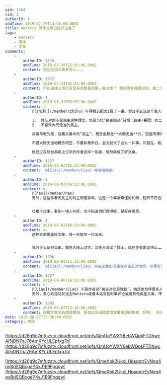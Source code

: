```yaml
---
aid: 1364
cid: 2
authorID: 1
addTime: 2019-07-29T14:58:00.000Z
title: matters 简体文章已经没法看了
tags:
    - matters
    - 简体
    - 文章
comments:
    -
        authorID: 1816
        addTime: 2019-07-29T15:56:00.000Z
        content: 这些垃圾文章真恶心。。。。
    -
        authorID: 1972
        addTime: 2019-07-31T02:24:00.000Z
        content: 不知道楼上两位有没有完整看完第一篇文章？ 我觉得写得挺好的。第二个的观点倒是很常见，逻辑错误也和常犯的一样。
    -
        authorID: 1
        addTime: 2019-07-31T05:57:00.000Z
        content: |-
            @[zhihu](/member/zhihu) 吓得我又把文1看了一遍。暂且不去说这个耸人听闻的标题，全文下来，核心观点是两个：

            1.  我反对的不是民主这种理念，而是当代“民主叙述”背后（民主/暴政）的二元对立。即，反对民主并不意味着支持暴政
            2.  不喜欢大而无当的民主。

            非常吊诡的是，这篇文章中的“民主”，概念全都是**大而无当**的，包括所谓的二元对立，也是这种大而无当的产物。

            不要大而无当地概念喷空，不要非黑即白。全文就说了这么一件事。问题在，我把民主一词换成任何一个政治概念，对这篇文章的主旨丝毫没有影响。

            但经过在陆台美都上过学的作者这样一包装，居然就成了好文章。
    -
        authorID: 1227
        addTime: 2019-08-03T05:52:00.000Z
        content: '@[Ciao](/member/Ciao) 哈哈哈哈哈'
    -
        authorID: 1
        addTime: 2019-08-03T06:22:00.000Z
        content: >-
            @[hao](/member/hao)
            另外，这位作者说民主的对立面是暴政，这是一个非常奇怪的判断，起码不符合我的认识，民主虽然缺乏精确的共识，但基本意思还是政府的最终权力掌握在民众手里，对立面应当是集权，专制或者极权。我想知道他的政治学是跟谁学的。


            吐槽不过来，看到一堆人叫好，也不知道他们觉得好，是好在哪里。
    -
        authorID: 1
        addTime: 2019-08-03T06:29:00.000Z
        content: >-
            这种文章要是好文章，我一天能写一打出来。


            我为什么反对自由。我在大陆上过学，又在台湾读了硕士，现在在美国读博士……我反对的不是自由这种理念，我反对的是自由与奴役的二元对立；我不喜欢大而无当的自由。
    -
        authorID: 1796
        addTime: 2019-08-03T11:33:00.000Z
        content: '@[Ciao](/member/Ciao) 你在文章的下面发评论反对他呗，你更可以在Matters发文抨击他。'
    -
        authorID: 1227
        addTime: 2019-08-06T16:56:00.000Z
        content: >-
            @[Ciao](/member/Ciao) 不是作者说“民主对立是独裁”，而是他觉得很多人都这么二元划分。
            另外，衷心欢迎站长也去Matters或者本站写些时事评论或者其他类型文章。传播好的观念吧。
    -
        authorID: 1503
        addTime: 2019-08-07T13:36:00.000Z
        content: 這種文章沒有閱讀價值，把自己出過國當成掌握真理的依據，好笑。 與澳大利亞暴力攻擊反送中的戰狼留學生沒啥區別。
date: 2019-08-07T13:36:00.000Z
category: 时政
---
```


[https://d26g9c7mfuzstv.cloudfront.net/ipfs/QmUoYWXY6ebWQpkFTDhwcAi5jDN7oJ76AmKYcULEpfxg7p](https://d26g9c7mfuzstv.cloudfront.net/ipfs/QmUoYWXY6ebWQpkFTDhwcAi5jDN7oJ76AmKYcULEpfxg7p)

[https://d26g9c7mfuzstv.cloudfront.net/ipfs/QmeXbk2UkoLHpsqqtrEyNqq4qyBdSQBcgeP4xJ1E9Fpqgw](https://d26g9c7mfuzstv.cloudfront.net/ipfs/QmeXbk2UkoLHpsqqtrEyNqq4qyBdSQBcgeP4xJ1E9Fpqgw)

